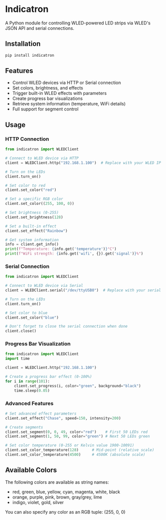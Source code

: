 # Indicatron

A Python module for controlling WLED-powered LED strips via WLED's JSON API and serial connections.

## Installation

```bash
pip install indicatron
```

## Features

- Control WLED devices via HTTP or Serial connection
- Set colors, brightness, and effects
- Trigger built-in WLED effects with parameters
- Create progress bar visualizations
- Retrieve system information (temperature, WiFi details)
- Full support for segment control

## Usage

### HTTP Connection

```python
from indicatron import WLEDClient

# Connect to WLED device via HTTP
client = WLEDClient.http("192.168.1.100")  # Replace with your WLED IP address

# Turn on the LEDs
client.turn_on()

# Set color to red
client.set_color("red")

# Set a specific RGB color
client.set_color((255, 100, 0))

# Set brightness (0-255)
client.set_brightness(128)

# Set a built-in effect
client.set_effect("Rainbow")

# Get system information
info = client.get_info()
print(f"Temperature: {info.get('temperature')}°C")
print(f"WiFi strength: {info.get('wifi', {}).get('signal')}%")
```

### Serial Connection

```python
from indicatron import WLEDClient

# Connect to WLED device via Serial
client = WLEDClient.serial("/dev/ttyUSB0")  # Replace with your serial port

# Turn on the LEDs
client.turn_on()

# Set color to blue
client.set_color("blue")

# Don't forget to close the serial connection when done
client.close()
```

### Progress Bar Visualization

```python
from indicatron import WLEDClient
import time

client = WLEDClient.http("192.168.1.100")

# Create a progress bar effect (0-100%)
for i in range(101):
    client.set_progress(i, color="green", background="black")
    time.sleep(0.05)
```

### Advanced Features

```python
# Set advanced effect parameters
client.set_effect("Chase", speed=150, intensity=200)

# Create segments
client.set_segment(0, 0, 49, color="red")    # First 50 LEDs red
client.set_segment(1, 50, 99, color="green") # Next 50 LEDs green

# Set color temperature (0-255 or Kelvin value 1900-10091)
client.set_color_temperature(128)      # Mid-point (relative scale)
client.set_color_temperature(4500)     # 4500K (absolute scale)
```

## Available Colors

The following colors are available as string names:
- red, green, blue, yellow, cyan, magenta, white, black
- orange, purple, pink, brown, gray/grey, lime
- indigo, violet, gold, silver

You can also specify any color as an RGB tuple: (255, 0, 0)
